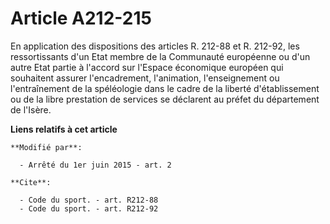 # Article A212-215

En application des dispositions des articles R. 212-88 et R. 212-92, les ressortissants d'un Etat membre de la Communauté
européenne ou d'un autre Etat partie à l'accord sur l'Espace économique européen qui souhaitent assurer l'encadrement,
l'animation, l'enseignement ou l'entraînement de la spéléologie dans le cadre de la liberté d'établissement ou de la libre
prestation de services se déclarent au préfet     du département de l'Isère.

**Liens relatifs à cet article**

	**Modifié par**:

	  - Arrêté du 1er juin 2015 - art. 2

	**Cite**:

	  - Code du sport. - art. R212-88
	  - Code du sport. - art. R212-92

